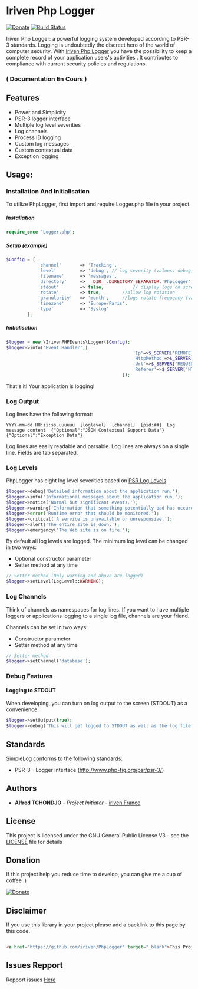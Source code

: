 # Iriven Php Logger
[![Donate](https://img.shields.io/badge/Donate-PayPal-green.svg)](https://www.paypal.com/cgi-bin/webscr?cmd=_s-xclick&hosted_button_id=XDCFPNTKUC4TU)
[![Build Status](https://travis-ci.org/IrivenFrance/PhpLogger.svg?branch=master)](https://travis-ci.org/iriven/PhpLogger)

Iriven Php Logger: a powerful logging system developed according to PSR-3 standards.
Logging is undoubtedly the discreet hero of the world of computer security.
With [Iriven Php Logger](https://github.com/iriven/PhpLogger) you have the possibility to keep a complete record of your application users's activities .
It contributes to compliance with current security policies and regulations.


### ( Documentation En Cours )

## Features

 * Power and Simplicity
 * PSR-3 logger interface
 * Multiple log level severities
 * Log channels
 * Process ID logging
 * Custom log messages
 * Custom contextual data
 * Exception logging

## Usage:

### Installation And Initialisation

To utilize PhpLogger, first import and require Logger.php file in your project.

##### Installation
```php
require_once 'Logger.php';
```


##### Setup (example)

```php
$Config = [
            'channel'       => 'Tracking',
            'level'         => 'debug', // log severity (values: debug, info, notice, warning, error, critical, alert, emergency)
            'filename'      => 'messages',
            'directory'     => __DIR__.DIRECTORY_SEPARATOR.'PhpLogger',
            'stdout'        => false,           // display logs on screen or not (values: false, true)
            'rotate'        => true, 		//allow log rotation
            'granularity'   => 'month', 	//logs rotate frequency (values: day, week, month, year)
            'timezone'      => 'Europe/Paris',
            'type'          => 'Syslog'
        ];
```
##### Initialisation

```php
$logger = new \IrivenPHPEvents\Logger($Config);
$logger->info('Event Handler',[
                                                'Ip'=>$_SERVER['REMOTE_ADDR'],
                                                'HttpMethod'=>$_SERVER['REQUEST_METHOD'],
                                                'Url'=>$_SERVER['REQUEST_URI'],
                                                'Referer'=>$_SERVER['HTTP_REFERER']?:null
                                            ]);
```
That's it! Your application is logging!


### Log Output
Log lines have the following format:
```
YYYY-mm-dd HH:ii:ss.uuuuuu  [loglevel]  [channel]  [pid:##]  Log message content  {"Optional":"JSON Contextual Support Data"}  {"Optional":"Exception Data"}
```

Log lines are easily readable and parsable. Log lines are always on a single line. Fields are tab separated.

### Log Levels

PhpLogger has eight log level severities based on [PSR Log Levels](http://www.php-fig.org/psr/psr-3/#psrlogloglevel).

```php
$logger->debug('Detailed information about the application run.');
$logger->info('Informational messages about the application run.');
$logger->notice('Normal but significant events.');
$logger->warning('Information that something potentially bad has occured.');
$logger->error('Runtime error that should be monitored.');
$logger->critical('A service is unavailable or unresponsive.');
$logger->alert('The entire site is down.');
$logger->emergency('The Web site is on fire.');
```

By default all log levels are logged. The minimum log level can be changed in two ways:
 * Optional constructor parameter
 * Setter method at any time

```php
// Setter method (Only warning and above are logged)
$logger->setLevel(LogLevel::WARNING);
```
### Log Channels
Think of channels as namespaces for log lines. If you want to have multiple loggers or applications logging to a single log file, channels are your friend.

Channels can be set in two ways:
 * Constructor parameter
 * Setter method at any time
```php
// Setter method
$logger->setChannel('database');
```
### Debug Features
#### Logging to STDOUT
When developing, you can turn on log output to the screen (STDOUT) as a convenience.

```php
$logger->setOutput(true);
$logger->debug('This will get logged to STDOUT as well as the log file.');
```
## Standards

SimpleLog conforms to the following standards:

 * PSR-3 - Logger Interface (http://www.php-fig.org/psr/psr-3/)
 

## Authors

* **Alfred TCHONDJO** - *Project Initiator* - [iriven France](https://www.facebook.com/Tchalf)

## License

This project is licensed under the GNU General Public License V3 - see the [LICENSE](LICENSE) file for details

## Donation

If this project help you reduce time to develop, you can give me a cup of coffee :)

[![Donate](https://img.shields.io/badge/Donate-PayPal-green.svg)](https://www.paypal.com/cgi-bin/webscr?cmd=_s-xclick&hosted_button_id=XDCFPNTKUC4TU)

## Disclaimer

If you use this library in your project please add a backlink to this page by this code.

```html

<a href="https://github.com/iriven/PhpLogger" target="_blank">This Project Uses Alfred's TCHONDJO  PhpLogger Library.</a>
```
## Issues Repport
Repport issues [Here](https://github.com/iriven/PhpLogger/issues)
